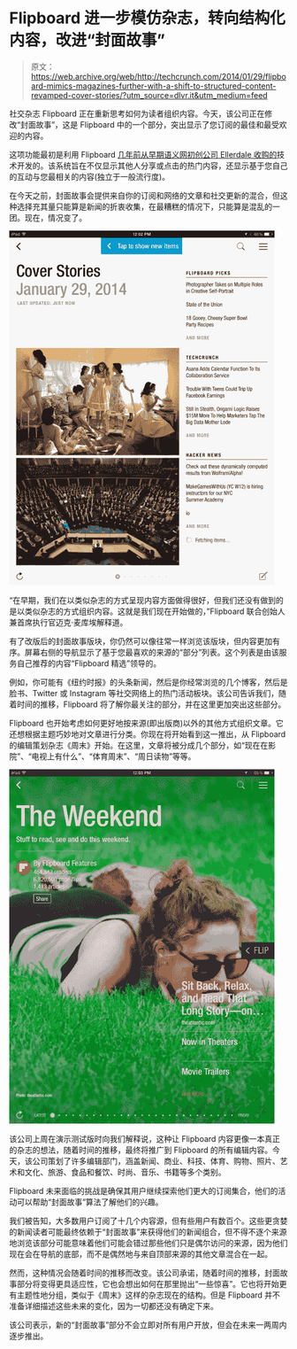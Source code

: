 # Flipboard 进一步模仿杂志，转向结构化内容，改进“封面故事”

> 原文：<https://web.archive.org/web/http://techcrunch.com/2014/01/29/flipboard-mimics-magazines-further-with-a-shift-to-structured-content-revamped-cover-stories/?utm_source=dlvr.it&utm_medium=feed>

社交杂志 Flipboard 正在重新思考如何为读者组织内容。今天，该公司正在修改“封面故事”，这是 Flipboard 中的一个部分，突出显示了您订阅的最佳和最受欢迎的内容。

这项功能最初是利用 Flipboard [几年前从早期语义网初创公司 Ellerdale 收购的](https://web.archive.org/web/20230315063823/http://gigaom.com/apple/flipboard-launches-social-digital-magazine-and-buys-ellerdale/)技术开发的。该系统旨在不仅显示其他人分享或点击的热门内容，还显示基于您自己的互动与您最相关的内容(独立于一般流行度)。

在今天之前，封面故事会提供来自你的订阅和网络的文章和社交更新的混合，但这种选择充其量只能算是新闻的折衷收集，在最糟糕的情况下，只能算是混乱的一团。现在，情况变了。

![flipboard-coverstories-nav](img/663032e00de9b0ead5f2de5e844aaafa.png)

“在早期，我们在以类似杂志的方式呈现内容方面做得很好，但我们还没有做到的是以类似杂志的方式组织内容。这就是我们现在开始做的，”Flipboard 联合创始人兼首席执行官迈克·麦库埃解释道。

有了改版后的封面故事版块，你仍然可以像往常一样浏览该版块，但内容更加有序。屏幕右侧的导航显示了基于您最喜欢的来源的“部分”列表。这个列表是由该服务自己推荐的内容“Flipboard 精选”领导的。

例如，你可能有《纽约时报》的头条新闻，然后是你经常浏览的几个博客，然后是脸书、Twitter 或 Instagram 等社交网络上的热门活动板块。该公司告诉我们，随着时间的推移，Flipboard 将了解你最关注的部分，并在这里更加突出这些部分。

Flipboard 也开始考虑如何更好地按来源(即出版商)以外的其他方式组织文章。它还想根据主题巧妙地对文章进行分类。你现在将开始看到这一推出，从 Flipboard 的编辑策划杂志《周末》开始。在这里，文章将被分成几个部分，如“现在在影院”、“电视上有什么”、“体育周末”、“周日读物”等等。

![flipboard-theweekend](img/0a31dbdce7b027c7361a79fcf2d5db25.png)

该公司上周在演示测试版时向我们解释说，这种让 Flipboard 内容更像一本真正的杂志的想法，随着时间的推移，最终将推广到 Flipboard 的所有编辑内容。今天，该公司策划了许多编辑部门，涵盖新闻、商业、科技、体育、购物、照片、艺术和文化、旅游、食品和餐饮、时尚、音乐、书籍等多个类别。

Flipboard 未来面临的挑战是确保其用户继续探索他们更大的订阅集合，他们的活动可以帮助“封面故事”算法了解他们的兴趣。

我们被告知，大多数用户订阅了十几个内容源，但有些用户有数百个。这些更贪婪的新闻读者可能最终依赖于“封面故事”来获得他们的新闻组合，但不得不逐个来源地浏览该部分可能意味着他们可能会错过那些他们只是偶尔访问的来源，因为他们现在会在导航的底部，而不是偶然地与来自顶部来源的其他文章混合在一起。

然而，这种情况会随着时间的推移而改变。该公司承诺，随着时间的推移，封面故事部分将变得更具适应性，它也会想出如何在那里抛出“一些惊喜”。它也将开始更有主题性地分组，类似于《周末》这样的杂志现在的结构。但是 Flipboard 并不准备详细描述这些未来的变化，因为一切都还没有确定下来。

该公司表示，新的“封面故事”部分不会立即对所有用户开放，但会在未来一两周内逐步推出。